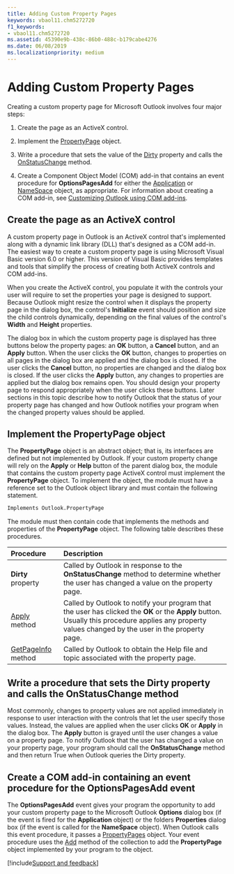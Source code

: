 ```yaml
---
title: Adding Custom Property Pages
keywords: vbaol11.chm5272720
f1_keywords:
- vbaol11.chm5272720
ms.assetid: 45390e9b-438c-86b0-488c-b179cabe4276
ms.date: 06/08/2019
ms.localizationpriority: medium
---
```



# Adding Custom Property Pages

Creating a custom property page for Microsoft Outlook involves four major steps:


1. Create the page as an ActiveX control.
    
2. Implement the [PropertyPage](../../../api/Outlook.PropertyPage.md) object.
    
3. Write a procedure that sets the value of the [Dirty](../../../api/Outlook.PropertyPage.Dirty.md) property and calls the [OnStatusChange](../../../api/Outlook.PropertyPageSite.OnStatusChange.md) method.
    
4. Create a Component Object Model (COM) add-in that contains an event procedure for **OptionsPagesAdd** for either the [Application](../../../api/Outlook.Application.md) or [NameSpace](../../../api/Outlook.NameSpace.md) object, as appropriate. For information about creating a COM add-in, see [Customizing Outlook using COM add-ins](customizing-outlook-using-com-add-ins.md).
    

## Create the page as an ActiveX control

A custom property page in Outlook is an ActiveX control that's implemented along with a dynamic link library (DLL) that's designed as a COM add-in. The easiest way to create a custom property page is using Microsoft Visual Basic version 6.0 or higher. This version of Visual Basic provides templates and tools that simplify the process of creating both ActiveX controls and COM add-ins.

When you create the ActiveX control, you populate it with the controls your user will require to set the properties your page is designed to support. Because Outlook might resize the control when it displays the property page in the dialog box, the control's **Initialize** event should position and size the child controls dynamically, depending on the final values of the control's **Width** and **Height** properties.

The dialog box in which the custom property page is displayed has three buttons below the property pages: an **OK** button, a **Cancel** button, and an **Apply** button. When the user clicks the **OK** button, changes to properties on all pages in the dialog box are applied and the dialog box is closed. If the user clicks the **Cancel** button, no properties are changed and the dialog box is closed. If the user clicks the **Apply** button, any changes to properties are applied but the dialog box remains open. You should design your property page to respond appropriately when the user clicks these buttons. Later sections in this topic describe how to notify Outlook that the status of your property page has changed and how Outlook notifies your program when the changed property values should be applied.

## Implement the PropertyPage object

The **PropertyPage** object is an abstract object; that is, its interfaces are defined but not implemented by Outlook. If your custom property change will rely on the **Apply** or **Help** button of the parent dialog box, the module that contains the custom property page ActiveX control must implement the **PropertyPage** object. To implement the object, the module must have a reference set to the Outlook object library and must contain the following statement.

```vb
Implements Outlook.PropertyPage
```

The module must then contain code that implements the methods and properties of the **PropertyPage** object. The following table describes these procedures.

|**Procedure**|**Description**|
|:-----|:-----|
| **Dirty** property|Called by Outlook in response to the **OnStatusChange** method to determine whether the user has changed a value on the property page.|
| [Apply](../../../api/Outlook.PropertyPage.Apply.md) method|Called by Outlook to notify your program that the user has clicked the **OK** or the **Apply** button. Usually this procedure applies any property values changed by the user in the property page.|
| [GetPageInfo](../../../api/Outlook.PropertyPage.GetPageInfo.md) method|Called by Outlook to obtain the Help file and topic associated with the property page.|

## Write a procedure that sets the Dirty property and calls the OnStatusChange method

Most commonly, changes to property values are not applied immediately in response to user interaction with the controls that let the user specify those values. Instead, the values are applied when the user clicks **OK** or **Apply** in the dialog box. The **Apply** button is grayed until the user changes a value on a property page. To notify Outlook that the user has changed a value on your property page, your program should call the **OnStatusChange** method and then return True when Outlook queries the Dirty property.

## Create a COM add-in containing an event procedure for the OptionsPagesAdd event

The **OptionsPagesAdd** event gives your program the opportunity to add your custom property page to the Microsoft Outlook **Options** dialog box (if the event is fired for the **Application** object) or the folders **Properties** dialog box (if the event is called for the **NameSpace** object). When Outlook calls this event procedure, it passes a [PropertyPages](../../../api/Outlook.PropertyPages.md) object. Your event procedure uses the [Add](../../../api/Outlook.PropertyPages.Add.md) method of the collection to add the **PropertyPage** object implemented by your program to the object.

[!include[Support and feedback](~/includes/feedback-boilerplate.md)]
